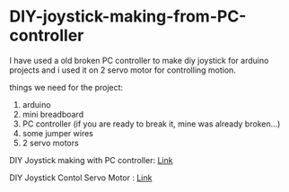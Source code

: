 # DIY-joystick-making-from-PC-controller

I have used a old broken PC controller to make diy joystick for arduino 
projects and  i used it on 2 servo motor for controlling motion.

things we need for the project:
1. arduino
2. mini breadboard
3. PC controller (if you are ready to break it, mine was already broken...)
4. some jumper wires
5. 2 servo motors

DIY Joystick making with PC controller: [Link](https://youtu.be/_KZxwb5uGiQ)
 
DIY Joystick Contol Servo Motor : [Link](https://www.youtube.com/watch?v=IP6V1kCK8Tk)
